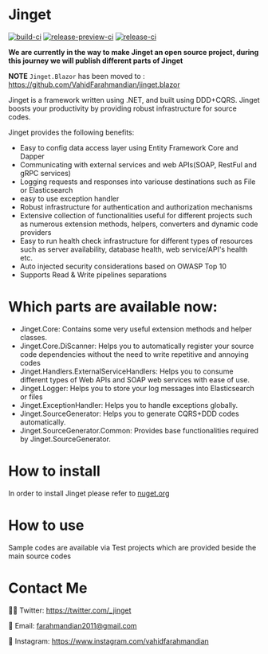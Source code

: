 # Jinget
 [![build-ci](https://github.com/VahidFarahmandian/Jinget/actions/workflows/build-ci.yml/badge.svg?branch=main)](https://github.com/VahidFarahmandian/Jinget/actions/workflows/build-ci.yml)
[![release-preview-ci](https://github.com/VahidFarahmandian/Jinget/actions/workflows/release-preview-ci.yml/badge.svg)](https://github.com/VahidFarahmandian/Jinget/actions/workflows/release-preview-ci.yml)
[![release-ci](https://github.com/VahidFarahmandian/Jinget/actions/workflows/release-ci.yml/badge.svg)](https://github.com/VahidFarahmandian/Jinget/actions/workflows/release-ci.yml)

**We are currently in the way to make Jinget an open source project, during this journey we will publish different parts of Jinget**

**NOTE** `Jinget.Blazor` has been moved to : https://github.com/VahidFarahmandian/jinget.blazor

Jinget is a framework written using .NET, and built using DDD+CQRS. Jinget boosts your productivity by providing robust infrastructure for source codes.

Jinget provides the following benefits:

- Easy to config data access layer using Entity Framework Core and Dapper
- Communicating with external services and web APIs(SOAP, RestFul and gRPC services)
- Logging requests and responses into variouse destinations such as File or Elasticsearch
- easy to use exception handler
- Robust infrastructure for authentication and authorization mechanisms
- Extensive collection of functionalities useful for different projects such as numerous  extension methods, helpers, converters and dynamic code providers
- Easy to run health check infrastructure for different types of resources such as server availability, database health, web service/API's health etc.
- Auto injected security considerations based on OWASP Top 10
- Supports Read & Write pipelines separations

# Which parts are available now:

- Jinget.Core: Contains some very useful extension methods and helper classes.
- Jinget.Core.DiScanner: Helps you to automatically register your source code dependencies without the need to write repetitive and annoying codes
- Jinget.Handlers.ExternalServiceHandlers: Helps you to consume different types of Web APIs and SOAP web services with ease of use.
- Jinget.Logger: Helps you to store your log messages into Elasticsearch or files
- Jinget.ExceptionHandler: Helps you to handle exceptions globally.
- Jinget.SourceGenerator: Helps you to generate CQRS+DDD codes automatically.
- Jinget.SourceGenerator.Common: Provides base functionalities required by Jinget.SourceGenerator.
  
# How to install
In order to install Jinget please refer to [nuget.org](https://www.nuget.org/profiles/Jinget "nuget.org")

# How to use
Sample codes are available via Test projects which are provided beside the main source codes

# Contact Me
👨‍💻 Twitter: https://twitter.com/_jinget

📧 Email: farahmandian2011@gmail.com

📣 Instagram: https://www.instagram.com/vahidfarahmandian

